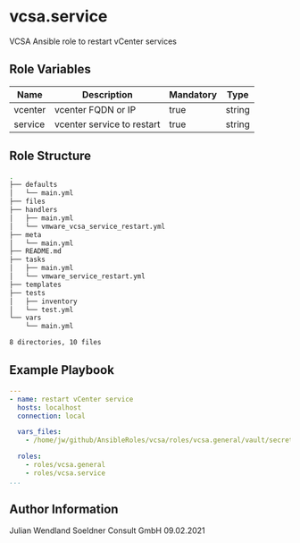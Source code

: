 vcsa.service
============

VCSA Ansible role to restart vCenter services


Role Variables
--------------
| Name | Description | Mandatory | Type
| -------------- | ------------------------------------------ | --------- | ------ |
| vcenter | vcenter FQDN or IP | true | string
| service | vcenter service to restart | true | string

Role Structure
--------------

```bash
.
├── defaults
│   └── main.yml
├── files
├── handlers
│   ├── main.yml
│   └── vmware_vcsa_service_restart.yml
├── meta
│   └── main.yml
├── README.md
├── tasks
│   ├── main.yml
│   └── vmware_service_restart.yml
├── templates
├── tests
│   ├── inventory
│   └── test.yml
└── vars
    └── main.yml

8 directories, 10 files
```


Example Playbook
----------------
```yaml
---
- name: restart vCenter service
  hosts: localhost
  connection: local

  vars_files:
    - /home/jw/github/AnsibleRoles/vcsa/roles/vcsa.general/vault/secrets.yml

  roles:
    - roles/vcsa.general
    - roles/vcsa.service
...
```


Author Information
------------------
Julian Wendland
Soeldner Consult GmbH
09.02.2021


